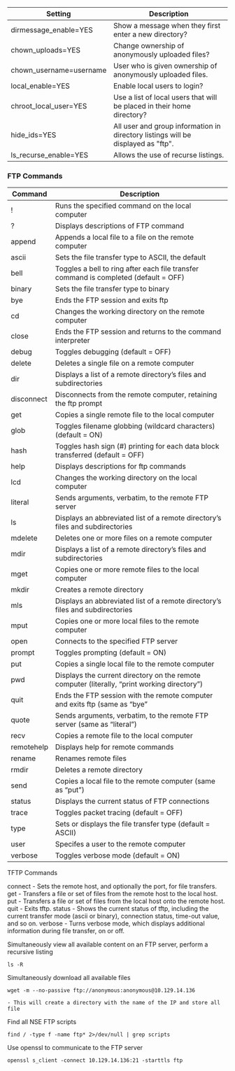 
| Setting      | Description |
| ----------- | ----------- |
| dirmessage_enable=YES      | Show a message when they first enter a new directory?       |
| chown_uploads=YES   | Change ownership of anonymously uploaded files?        |
| chown_username=username            | User who is given ownership of anonymously uploaded files.            |
| local_enable=YES            | Enable local users to login?            |
| chroot_local_user=YES            | Use a list of local users that will be placed in their home directory?            |
| hide_ids=YES           | All user and group information in directory listings will be displayed as "ftp".            |
| ls_recurse_enable=YES            | Allows the use of recurse listings.            |


### FTP Commands

| Command     | Description |
| ----------- | ----------- |
| !           | Runs the specified command on the local computer|
| ?           | Displays descriptions of FTP command 
| append      | Appends a local file to a file on the remote computer |
| ascii       | Sets the file transfer type to ASCII, the default            |
| bell        | Toggles a bell to ring after each file transfer command is completed (default = OFF)     |
| binary      | Sets the file transfer type to binary        |
| bye         | Ends the FTP session and exits ftp |
| cd          | Changes the working directory on the remote computer |
| close       | Ends the FTP session and returns to the command interpreter       |
| debug       | Toggles debugging (default = OFF)        |
| delete      | Deletes a single file on a remote computer |
| dir         | Displays a list of a remote directory’s files and subdirectories |
| disconnect  | Disconnects from the remote computer, retaining the ftp prompt       |
| get         | Copies a single remote file to the local computer        |
| glob        | Toggles filename globbing (wildcard characters) (default = ON)     |
| hash        | Toggles hash sign (#) printing for each data block transferred (default = OFF)    |
| help        | Displays descriptions for ftp commands       |
| lcd         | Changes the working directory on the local computer        |
| literal     | Sends arguments, verbatim, to the remote FTP server     |
| ls          | Displays an abbreviated list of a remote directory’s files and subdirectories     |
| mdelete     | Deletes one or more files on a remote computer       |
| mdir        | Displays a list of a remote directory’s files and subdirectories        |
| mget        | Copies one or more remote files to the local computer     |
| mkdir       | Creates a remote directory     |
| mls         | Displays an abbreviated list of a remote directory’s files and subdirectories       |
| mput        | Copies one or more local files to the remote computer        |
| open        | Connects to the specified FTP server     |
| prompt      | Toggles prompting (default = ON)         |
| put         | Copies a single local file to the remote computer |
| pwd         | Displays the current directory on the remote computer (literally, “print working directory”) |
| quit        | Ends the FTP session with the remote computer and exits ftp (same as “bye”       |
| quote       | Sends arguments, verbatim, to the remote FTP server (same as “literal”)        |
| recv        | Copies a remote file to the local computer |
| remotehelp  | Displays help for remote commands |
| rename      | Renames remote files       |
| rmdir       | Deletes a remote directory        |
| send        | Copies a local file to the remote computer (same as “put”) |
| status      | Displays the current status of FTP connections |
| trace       | Toggles packet tracing (default = OFF)       |
| type        | Sets or displays the file transfer type (default = ASCII)        |
| user        | Specifes a user to the remote computer |
| verbose     | Toggles verbose mode (default = ON)



TFTP Commands

connect	- Sets the remote host, and optionally the port, for file transfers.
get	        - Transfers a file or set of files from the remote host to the local host.
put	        - Transfers a file or set of files from the local host onto the remote host.
quit	        - Exits tftp.
status	    - Shows the current status of tftp, including the current transfer mode (ascii or binary), connection status, time-out value, and so on.
verbose	 - Turns verbose mode, which displays additional information during file transfer, on or off.

Simultaneously view all available content on an FTP server, perform a recursive listing
```
ls -R
```


Simultaneously download all available files
```
wget -m --no-passive ftp://anonymous:anonymous@10.129.14.136
```
	- This will create a directory with the name of the IP and store all file 

Find all NSE FTP scripts
```
find / -type f -name ftp* 2>/dev/null | grep scripts
```

Use openssl to communicate to the FTP server
```
openssl s_client -connect 10.129.14.136:21 -starttls ftp
```